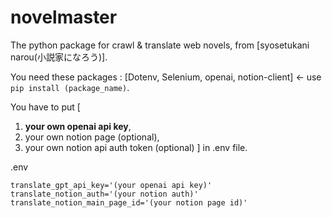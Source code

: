 # novelmaster
The python package for crawl & translate web novels, from [syosetukani narou(小説家になろう)].

You need these packages : [Dotenv, Selenium, openai, notion-client] <- use ```pip install (package_name)```.

You have to put [
  1. **your own openai api key**,
  2. your own notion page (optional),
  3. your own notion api auth token (optional)
] in .env file.

.env
```
translate_gpt_api_key='(your openai api key)'
translate_notion_auth='(your notion auth)'
translate_notion_main_page_id='(your notion page id)'
```
